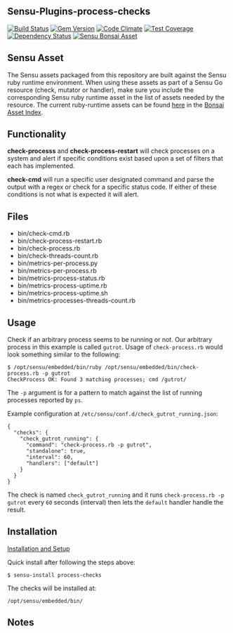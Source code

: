 ## Sensu-Plugins-process-checks

[ ![Build Status](https://travis-ci.org/sensu-plugins/sensu-plugins-process-checks.svg?branch=master)](https://travis-ci.org/sensu-plugins/sensu-plugins-process-checks)
[![Gem Version](https://badge.fury.io/rb/sensu-plugins-process-checks.svg)](http://badge.fury.io/rb/sensu-plugins-process-checks)
[![Code Climate](https://codeclimate.com/github/sensu-plugins/sensu-plugins-process-checks/badges/gpa.svg)](https://codeclimate.com/github/sensu-plugins/sensu-plugins-process-checks)
[![Test Coverage](https://codeclimate.com/github/sensu-plugins/sensu-plugins-process-checks/badges/coverage.svg)](https://codeclimate.com/github/sensu-plugins/sensu-plugins-process-checks)
[![Dependency Status](https://gemnasium.com/sensu-plugins/sensu-plugins-process-checks.svg)](https://gemnasium.com/sensu-plugins/sensu-plugins-process-checks)
[![Sensu Bonsai Asset](https://img.shields.io/badge/Bonsai-Download%20Me-brightgreen.svg?colorB=89C967&logo=sensu)](https://bonsai.sensu.io/assets/sensu-plugins/sensu-plugins-process-checks)

## Sensu Asset  
  The Sensu assets packaged from this repository are built against the Sensu ruby runtime environment. When using these assets as part of a Sensu Go resource (check, mutator or handler), make sure you include the corresponding Sensu ruby runtime asset in the list of assets needed by the resource.  The current ruby-runtime assets can be found [here](https://bonsai.sensu.io/assets/sensu/sensu-ruby-runtime) in the [Bonsai Asset Index](bonsai.sensu.io).

## Functionality

**check-processs** and **check-process-restart**  will check processes on a system and alert if specific conditions exist based upon a set of filters that each has implemented.

**check-cmd** will run a specific user designated command and parse the output with a regex or check for a specific status code.  If either of these conditions is not what is expected it will alert.

## Files
 * bin/check-cmd.rb
 * bin/check-process-restart.rb
 * bin/check-process.rb
 * bin/check-threads-count.rb
 * bin/metrics-per-process.py
 * bin/metrics-per-process.rb
 * bin/metrics-process-status.rb
 * bin/metrics-process-uptime.rb
 * bin/metrics-process-uptime.sh
 * bin/metrics-processes-threads-count.rb

## Usage

Check if an arbitrary process seems to be running or not. Our arbitrary process in this example is called `gutrot`.
Usage of `check-process.rb` would look something similar to the following:

    $ /opt/sensu/embedded/bin/ruby /opt/sensu/embedded/bin/check-process.rb -p gutrot
    CheckProcess OK: Found 3 matching processes; cmd /gutrot/

The `-p` argument is for a pattern to match against the list of running processes reported by `ps`.

Example configuration at `/etc/sensu/conf.d/check_gutrot_running.json`:

    {
      "checks": {
        "check_gutrot_running": {
          "command": "check-process.rb -p gutrot",
          "standalone": true,
          "interval": 60,
          "handlers": ["default"]
        }
      }
    }

The check is named `check_gutrot_running` and it runs `check-process.rb -p gutrot` every `60` seconds (interval)
then lets the `default` handler handle the result.

## Installation

[Installation and Setup](http://sensu-plugins.io/docs/installation_instructions.html)

Quick install after following the steps above:

    $ sensu-install process-checks

The checks will be installed at:

    /opt/sensu/embedded/bin/

## Notes
